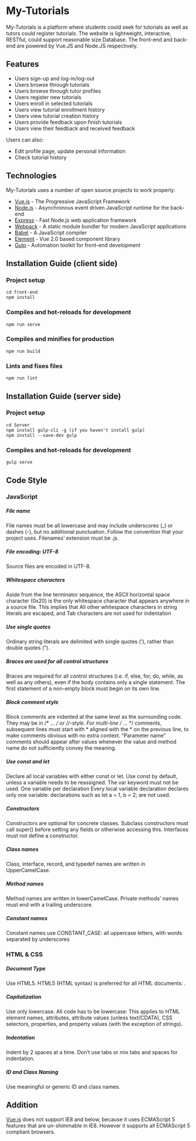 # My-Tutorials

My-Tutorials is a platform where students could seek for tutorials as well as tutors could register tutorials. The website is lightweight, interactive, RESTful, could support reasonable size Database. The front-end and back-end are powered by Vue.JS and Node.JS respectively.

## Features
  
  - Users sign-up and log-in/log-out
  - Users browse through tutorials
  - Users browse through tutor profiles
  - Users register new tutorials
  - Users enroll in selected tutorials
  - Users view tutorial enrollment history
  - Users view tutorial creation history
  - Users provide feedback upon finish tutorials
  - Users view their feedback and received feedback

Users can also:
  - Edit profile page, update personal information
  - Check tutorial history

## Technologies

My-Tutorials uses a number of open source projects to work properly:

* [Vue.js](https://vuejs.org/) - The Progressive JavaScript Framework
* [Node.js](https://nodejs.org/en/) - Asynchronous event driven JavaScript runtime for the back-end
* [Express](http://expressjs.com/) - Fast Node.js web application framework
* [Webpack](https://webpack.js.org/) - A static module bundler for modern JavaScript applications
* [Babel](https://babeljs.io/) - A JavaScript compiler
* [Element](http://element.eleme.io/#/en-US) - Vue 2.0 based component library
* [Gulp](https://gulpjs.com/) - Automation toolkit for front-end development

## Installation Guide (client side)

### Project setup
```
cd front-end
npm install
```

### Compiles and hot-reloads for development
```
npm run serve
```

### Compiles and minifies for production
```
npm run build
```

### Lints and fixes files
```
npm run lint
```
## Installation Guide (server side)

### Project setup
```
cd Server
npm install gulp-cli -g (if you haven't install gulp)
npm install --save-dev gulp
```
### Compiles and hot-reloads for development
```
gulp serve
```


## Code Style
### JavaScript
##### File name
File names must be all lowercase and may include underscores (_) or dashes (-), but no additional punctuation. Follow the convention that your project uses. Filenames’ extension must be .js.
##### File encoding: UTF-8
Source files are encoded in UTF-8.
##### Whitespace characters
Aside from the line terminator sequence, the ASCII horizontal space character (0x20) is the only whitespace character that appears anywhere in a source file. This implies that
All other whitespace characters in string literals are escaped, and
Tab characters are not used for indentation
##### Use single quotes
Ordinary string literals are delimited with single quotes ('), rather than double quotes (").
##### Braces are used for all control structures
Braces are required for all control structures (i.e. if, else, for, do, while, as well as any others), even if the body contains only a single statement. The first statement of a non-empty block must begin on its own line.
##### Block comment style
Block comments are indented at the same level as the surrounding code. They may be in /* … */ or //-style. For multi-line /* … */ comments, subsequent lines must start with * aligned with the * on the previous line, to make comments obvious with no extra context. “Parameter name” comments should appear after values whenever the value and method name do not sufficiently convey the meaning.
##### Use const and let
Declare all local variables with either const or let. Use const by default, unless a variable needs to be reassigned. The var keyword must not be used.
One variable per declaration
Every local variable declaration declares only one variable: declarations such as let a = 1, b = 2; are not used.
##### Constructors
Constructors are optional for concrete classes. Subclass constructors must call super() before setting any fields or otherwise accessing this. Interfaces must not define a constructor.
##### Class names
Class, interface, record, and typedef names are written in UpperCamelCase. 
##### Method names
Method names are written in lowerCamelCase. Private methods’ names must end with a trailing underscore.
##### Constant names
Constant names use CONSTANT_CASE: all uppercase letters, with words separated by underscores

### HTML & CSS
##### Document Type
Use HTML5.
HTML5 (HTML syntax) is preferred for all HTML documents: <!DOCTYPE html>.
##### Capitalization
Use only lowercase.
All code has to be lowercase: This applies to HTML element names, attributes, attribute values (unless text/CDATA), CSS selectors, properties, and property values (with the exception of strings).
##### Indentation
Indent by 2 spaces at a time.
Don’t use tabs or mix tabs and spaces for indentation.
##### ID and Class Naming
Use meaningful or generic ID and class names.

## Addition
[Vue.js](https://vuejs.org/) does not support IE8 and below, because it uses ECMAScript 5 features that are un-shimmable in IE8. However it supports all ECMAScript 5 compliant browsers.
